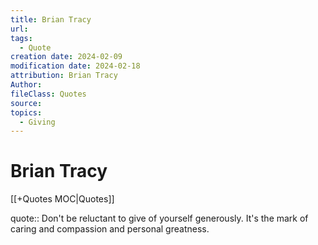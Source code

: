 ```yaml
---
title: Brian Tracy
url: 
tags:
  - Quote
creation date: 2024-02-09
modification date: 2024-02-18
attribution: Brian Tracy
Author: 
fileClass: Quotes
source: 
topics:
  - Giving
---
```


# Brian Tracy

[[+Quotes MOC|Quotes]]

quote:: Don't be reluctant to give of yourself generously. It's the mark of caring and compassion and personal greatness.
